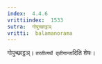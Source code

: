 ```yaml
---
index:  4.4.6
vrittiindex:  1533
sutra:  गोपुच्छाट्ठञ्
vritti:  balamanorama 
---
```


गोपुच्छाट्ठञ्। `तरतीत्यर्थे तृतीयान्ता`दिति शेषः। 


